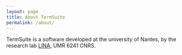 ```yaml
---
layout: page
title: About TermSuite
permalink: /about/
---
```


TermSuite is a software developed at the university of Nantes, by the research lab [LINA](http://www.lina.univ-nantes.fr/), UMR 6241 CNRS.
